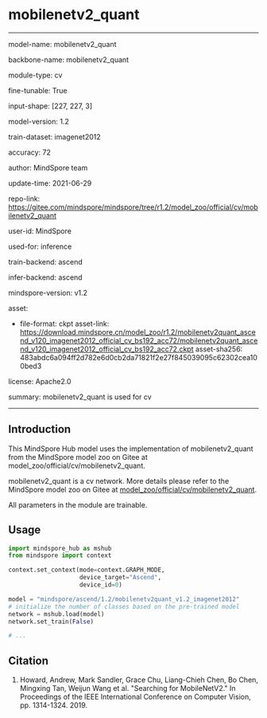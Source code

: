 # mobilenetv2_quant

---

model-name: mobilenetv2_quant

backbone-name: mobilenetv2_quant

module-type: cv

fine-tunable: True

input-shape: [227, 227, 3]

model-version: 1.2

train-dataset: imagenet2012

accuracy: 72

author: MindSpore team

update-time: 2021-06-29

repo-link: <https://gitee.com/mindspore/mindspore/tree/r1.2/model_zoo/official/cv/mobilenetv2_quant>

user-id: MindSpore

used-for: inference

train-backend: ascend

infer-backend: ascend

mindspore-version: v1.2

asset:

-
    file-format: ckpt
    asset-link: <https://download.mindspore.cn/model_zoo/r1.2/mobilenetv2quant_ascend_v120_imagenet2012_official_cv_bs192_acc72/mobilenetv2quant_ascend_v120_imagenet2012_official_cv_bs192_acc72.ckpt>
    asset-sha256: 483abdc6a094ff2d782e6d0cb2da71821f2e27f845039095c62302cea100bed3

license: Apache2.0

summary: mobilenetv2_quant is used for cv

---

## Introduction

This MindSpore Hub model uses the implementation of mobilenetv2_quant from the MindSpore model zoo on Gitee at model_zoo/official/cv/mobilenetv2_quant.

mobilenetv2_quant is a cv network. More details please refer to the MindSpore model zoo on Gitee at [model_zoo/official/cv/mobilenetv2_quant](https://gitee.com/mindspore/mindspore/blob/r1.2/model_zoo/official/cv/mobilenetv2_quant/README_CN.md).

All parameters in the module are trainable.

## Usage

```python
import mindspore_hub as mshub
from mindspore import context

context.set_context(mode=context.GRAPH_MODE,
                    device_target="Ascend",
                    device_id=0)

model = "mindspore/ascend/1.2/mobilenetv2quant_v1.2_imagenet2012"
# initialize the number of classes based on the pre-trained model
network = mshub.load(model)
network.set_train(False)

# ...
```

## Citation

1. Howard, Andrew, Mark Sandler, Grace Chu, Liang-Chieh Chen, Bo Chen, Mingxing Tan, Weijun Wang et al. "Searching for MobileNetV2." In Proceedings of the IEEE International Conference on Computer Vision, pp. 1314-1324. 2019.
